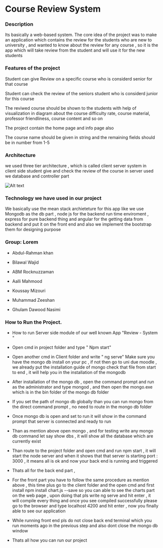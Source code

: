 # Course Review System

### Description

Its basically a web-based system. The core idea of the project was to make an application which contains the review for the students who are new to university , and wanted to know about the review for any course , so it is the app which will take review from the student and will use it for the new students

### Features of the project

Student can give Review on a specific course who is considerd senior for that course

Student can check the review of the seniors student who is considerd junior for this course

The reviwed course should be shown to the students with help of visualization in diagram about the course difficulty rate, course material, professor friendliness, course content and so on 

The project contain the home page and info page also

The course name should be given in string and the remaining fields should be in number from 1-5

### Architecture

we used three tier architecture , which is called client server system
in client side student give and check the review of the course 
in server used we database and controller part

![Alt text](/relative/path/to/img.jpg?raw=true "Optional Title")


### Technology we have used in our project

We basically use the mean stack archieteture for this app like we use Mongodb as the db part , node js for the backend run time enviroment , express for pure backend thing and angular for the getting data from backend and put it on the front end and also we implement the bootstrap them for designing purpose


### Group: Lorem 

* Abdul-Rahman khan

* Bilawal Wajid 

* ABM Rocknuzzaman

* Aalli Mahmood

* Koussay Mizouri

* Muhammad Zeeshan 

* Ghulam Dawood Nasimi


### How to Run the Project.

* How to run Server side module of our well known App "Review - System "

* Open cmd in project folder and type " Npm start"	

* Open another cmd in Client folder and write " ng serve"	Make sure you have the mongo db install on your pc , if not then go to uni due moodle , we already put the installation guide of mongo check that file from start to end , it will help you in the installation of the mongodb

* After installation of the mongo db , open the command prompt and run as the administrator and type mongod , and then open the mongo.exe which is in the bin folder of the mongo db folder

* If you set the path of mongo db globally than you can run mongo from the direct command prompt , no need to route in the mongo db folder 

* Once mongo db is open and set to run it will show in the command prompt that server is connected and ready to run

* Than as mention above open mongo , and for testing write any mongo db command let say show dbs , it will show all the database which are currently exist 

* Than route to the project folder and open cmd and run npm start , it will start the node server and when it shows that that server is starting port : 3000 , it means all is ok and now your back end is running and triggered

* Thats all for the back end part , 


* For the front part you have to follow the same procedure as mention above , this time plus go to the client folder and the open cmd and first install npm install chart.js --save so you can able to see the charts part on the web page , upon doing that pls write ng serve and hit enter , it will compile every thing and once you see compiled successfully please go to the browser and type localhost 4200 and hit enter , now you finally able to see our application

* While running front end pls do not close back end terminal which you run moments ago in the previous step and also dont close the mongo db window


* Thats all how you can run our project
